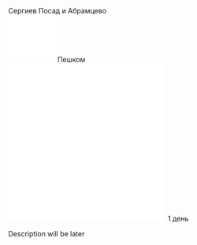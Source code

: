 
<meta property="og:title" content="Абрамтцево">
<meta property="og:description" content="Прогулка на весь день">
<meta property="og:image" content="https://andrewalevin.github.io/journeys/zvenigorod/abramtsevo.jpg">


<link rel="stylesheet" href="../assets-custom/css/style-markdown.css">
<div class="cover-container" style="background-image: url('abramtsevo.jpg'); background-position-y: 50%;">
	<div class="cover-text">
		<div class="cover-title">
            Сергиев Посад и Абрамцево
        </div>
		<div class="cover-description">
			<div>
                <img class="cover-icon" src="../assets-custom/footsteps-96.png" loading="lazy" alt="" />
                <span>Пешком</span>
            </div>
            <div>
                <img class="cover-icon" loading="lazy" src="../assets-custom/icon_time.png" alt=""  />
                <span>1 день</span>
            </div>
		</div>
	</div>
</div>


Description will be later